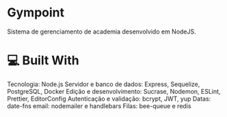# Gympoint

Sistema de gerenciamento de academia desenvolvido em NodeJS.

# :computer: Built With

Tecnologia: Node.js
Servidor e banco de dados: Express, Sequelize, PostgreSQL, Docker
Edição e desenvolvimento: Sucrase, Nodemon, ESLint, Prettier, EditorConfig
Autenticação e validação: bcrypt, JWT, yup
Datas: date-fns
email: nodemailer e handlebars
Filas: bee-queue e redis
